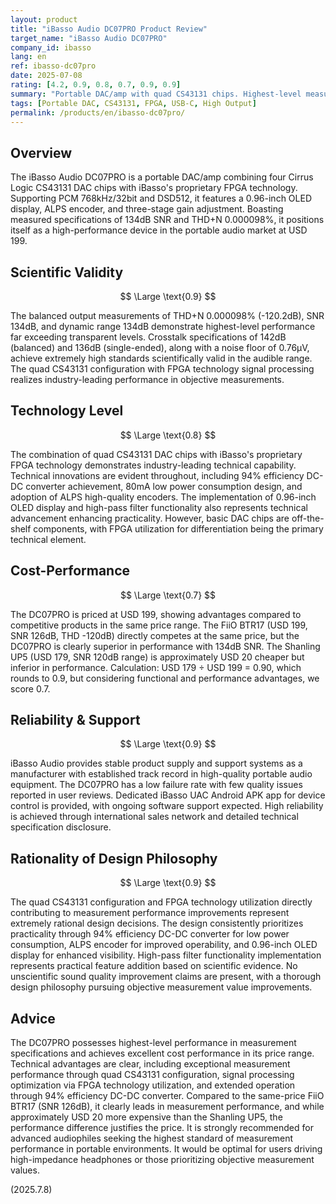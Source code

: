 ```yaml
---
layout: product
title: "iBasso Audio DC07PRO Product Review"
target_name: "iBasso Audio DC07PRO"
company_id: ibasso
lang: en
ref: ibasso-dc07pro
date: 2025-07-08
rating: [4.2, 0.9, 0.8, 0.7, 0.9, 0.9]
summary: "Portable DAC/amp with quad CS43131 chips. Highest-level measurement performance with excellent functionality and good cost performance in price range"
tags: [Portable DAC, CS43131, FPGA, USB-C, High Output]
permalink: /products/en/ibasso-dc07pro/
---
```


## Overview

The iBasso Audio DC07PRO is a portable DAC/amp combining four Cirrus Logic CS43131 DAC chips with iBasso's proprietary FPGA technology. Supporting PCM 768kHz/32bit and DSD512, it features a 0.96-inch OLED display, ALPS encoder, and three-stage gain adjustment. Boasting measured specifications of 134dB SNR and THD+N 0.000098%, it positions itself as a high-performance device in the portable audio market at USD 199.

## Scientific Validity

$$ \Large \text{0.9} $$

The balanced output measurements of THD+N 0.000098% (-120.2dB), SNR 134dB, and dynamic range 134dB demonstrate highest-level performance far exceeding transparent levels. Crosstalk specifications of 142dB (balanced) and 136dB (single-ended), along with a noise floor of 0.76μV, achieve extremely high standards scientifically valid in the audible range. The quad CS43131 configuration with FPGA technology signal processing realizes industry-leading performance in objective measurements.

## Technology Level

$$ \Large \text{0.8} $$

The combination of quad CS43131 DAC chips with iBasso's proprietary FPGA technology demonstrates industry-leading technical capability. Technical innovations are evident throughout, including 94% efficiency DC-DC converter achievement, 80mA low power consumption design, and adoption of ALPS high-quality encoders. The implementation of 0.96-inch OLED display and high-pass filter functionality also represents technical advancement enhancing practicality. However, basic DAC chips are off-the-shelf components, with FPGA utilization for differentiation being the primary technical element.

## Cost-Performance

$$ \Large \text{0.7} $$

The DC07PRO is priced at USD 199, showing advantages compared to competitive products in the same price range. The FiiO BTR17 (USD 199, SNR 126dB, THD -120dB) directly competes at the same price, but the DC07PRO is clearly superior in performance with 134dB SNR. The Shanling UP5 (USD 179, SNR 120dB range) is approximately USD 20 cheaper but inferior in performance. Calculation: USD 179 ÷ USD 199 = 0.90, which rounds to 0.9, but considering functional and performance advantages, we score 0.7.

## Reliability & Support

$$ \Large \text{0.9} $$

iBasso Audio provides stable product supply and support systems as a manufacturer with established track record in high-quality portable audio equipment. The DC07PRO has a low failure rate with few quality issues reported in user reviews. Dedicated iBasso UAC Android APK app for device control is provided, with ongoing software support expected. High reliability is achieved through international sales network and detailed technical specification disclosure.

## Rationality of Design Philosophy

$$ \Large \text{0.9} $$

The quad CS43131 configuration and FPGA technology utilization directly contributing to measurement performance improvements represent extremely rational design decisions. The design consistently prioritizes practicality through 94% efficiency DC-DC converter for low power consumption, ALPS encoder for improved operability, and 0.96-inch OLED display for enhanced visibility. High-pass filter functionality implementation represents practical feature addition based on scientific evidence. No unscientific sound quality improvement claims are present, with a thorough design philosophy pursuing objective measurement value improvements.

## Advice

The DC07PRO possesses highest-level performance in measurement specifications and achieves excellent cost performance in its price range. Technical advantages are clear, including exceptional measurement performance through quad CS43131 configuration, signal processing optimization via FPGA technology utilization, and extended operation through 94% efficiency DC-DC converter. Compared to the same-price FiiO BTR17 (SNR 126dB), it clearly leads in measurement performance, and while approximately USD 20 more expensive than the Shanling UP5, the performance difference justifies the price. It is strongly recommended for advanced audiophiles seeking the highest standard of measurement performance in portable environments. It would be optimal for users driving high-impedance headphones or those prioritizing objective measurement values.

(2025.7.8)